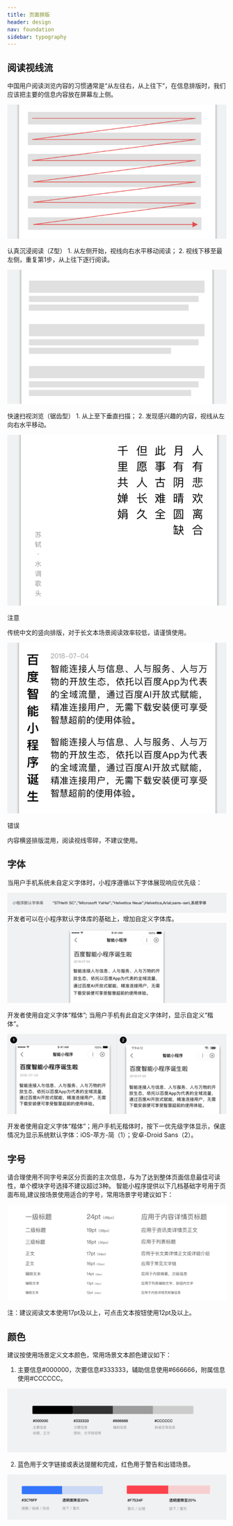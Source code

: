 ```yaml
---
title: 页面排版
header: design
nav: foundation
sidebar: typography
---
```


## 阅读视线流
中国用户阅读浏览内容的习惯通常是“从左往右，从上往下”，在信息排版时，我们应该把主要的信息内容放在屏幕左上侧。
<div class="m-doc-custom-examples">
	<div class="m-doc-custom-examples-correct">
		<img src="../../../img/design/foundation/typography/1-1.png">
		<p class="m-doc-custom-examples-text">认真沉浸阅读（Z型）
1. 从左侧开始，视线向右水平移动阅读；
2. 视线下移至最左侧，重复第1步，从上往下逐行阅读。</p>
	</div>
	<div class="m-doc-custom-examples-correct">
		<img src="../../../img/design/foundation/typography/1-2.png">
		<p class="m-doc-custom-examples-text">快速扫视浏览（锯齿型）
1. 从上至下垂直扫描；
2. 发现感兴趣的内容，视线从左向右水平移动。</p>
	</div>
</div>

<div class="m-doc-custom-examples">
	<div class="m-doc-custom-examples-warning">
		<img src="../../../img/design/foundation/typography/2-1.png">
		<p class="m-doc-custom-examples-title">注意</p><p class="m-doc-custom-examples-text">传统中文的竖向排版，对于长文本场景阅读效率较低，请谨慎使用。</p>
	</div>
	<div class="m-doc-custom-examples-error ">
		<img src="../../../img/design/foundation/typography/2-2.png">
		<p class="m-doc-custom-examples-title">错误</p><p class="m-doc-custom-examples-text">内容横竖排版混用，阅读视线零碎，不建议使用。</p>
	</div>
</div>


## 字体
当用户手机系统未自定义字体时，小程序遵循以下字体展现响应优先级：
<div class="m-doc-custom-examples">
	<div class="m-doc-custom-examples-correct">
		<img src="../../../img/design/foundation/typography/3.png">
	</div>
</div>
开发者可以在小程序默认字体库的基础上，增加自定义字体库。

<div class="m-doc-custom-examples">
	<div class="m-doc-custom-examples-correct">
		<img src="../../../img/design/foundation/typography/4.png">
		<p class="m-doc-custom-examples-text">开发者使用自定义字体“楷体”; 当用户手机有此自定义字体时，显示自定义“楷体”。</p>
	</div>
</div>
<div class="m-doc-custom-examples">
	<div class="m-doc-custom-examples--correct">
		<img src="../../../img/design/foundation/typography/5.png">
		<p class="m-doc-custom-examples-text">开发者使用自定义字体“楷体”；用户手机无楷体时，按下一优先级字体显示，保底情况为显示系统默认字体：iOS-苹方-简（1）；安卓-Droid Sans（2）。 </p>
	</div>
</div>

## 字号
请合理使用不同字号来区分页面的主次信息，与为了达到整体页面信息最佳可读性，单个模块字号选择不建议超过3种。
智能小程序提供以下几档基础字号用于页面布局,建议按场景使用适合的字号，常用场景字号建议如下：
<div class="m-doc-custom-examples">
	<div class="m-doc-custom-examples-correct">
		<img src="../../../img/design/foundation/typography/6.png"><p class="m-doc-custom-examples-text">注：建议阅读文本使用17pt及以上，可点击文本按钮使用12pt及以上。</p></div>
</div>


## 颜色
建议按使用场景定义文本颜色，常用场景文本颜色建议如下：
1. 主要信息#000000，次要信息#333333，辅助信息使用#666666，附属信息使用#CCCCCC。

<div class="m-doc-custom-examples"><div class="m-doc-custom-examples-correct">
		<img src="../../../img/design/foundation/typography/7.png"></div>
</div>

2. 蓝色用于文字链接或表达提醒和完成，红色用于警告和出错场景。

<div class="m-doc-custom-examples"><div class="m-doc-custom-examples-correct">
		<img src="../../../img/design/foundation/typography/8.png">
</div></div>